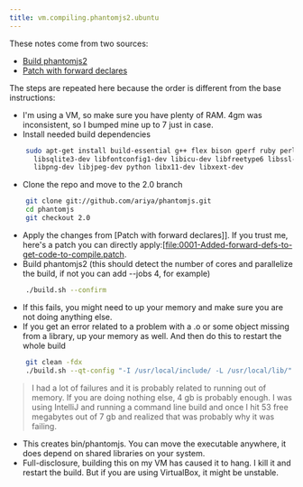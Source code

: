 ```yaml
---
title: vm.compiling.phantomjs2.ubuntu
---
```

These notes come from two sources:
* [Build phantomjs2](http://phantomjs.org/build.html) 
* [Patch with forward declares](https://codereview.qt-project.org/#/c/107921/3/Source/JavaScriptCore/runtime/JSObject.cpp)

The steps are repeated here because the order is different from the base instructions:
* I'm using a VM, so make sure you have plenty of RAM. 4gm was inconsistent, so I bumped mine up to 7 just in case.
* Install needed build dependencies
```bash
    sudo apt-get install build-essential g++ flex bison gperf ruby perl \
      libsqlite3-dev libfontconfig1-dev libicu-dev libfreetype6 libssl-dev \
      libpng-dev libjpeg-dev python libx11-dev libxext-dev
```
* Clone the repo and move to the 2.0 branch
```bash
    git clone git://github.com/ariya/phantomjs.git
    cd phantomjs
    git checkout 2.0
```
* Apply the changes from [Patch with forward declares]]. If you trust me, here's a patch you can directly apply:[[file:0001-Added-forward-defs-to-get-code-to-compile.patch](https://codereview.qt-project.org/#/c/107921/3/Source/JavaScriptCore/runtime/JSObject.cpp).
* Build phantomjs2 (this should detect the number of cores and parallelize the build, if not you can add --jobs 4, for example)
```bash
    ./build.sh --confirm
```
* If this fails, you might need to up your memory and make sure you are not doing anything else.
* If you get an error related to a problem with a .o or some object missing from a library, up your memory as well. And then do this to restart the whole build
```bash
    git clean -fdx
    ./build.sh --qt-config "-I /usr/local/include/ -L /usr/local/lib/" --confirm
```
> <span class="sidebar_content">I had a lot of failures and it is probably related to running out of memory. If you are doing nothing else, 4 gb is probably enough. I was using IntelliJ and running a command line build and once I hit 53 free megabytes out of 7 gb and realized that was probably why it was failing.</span>
* This creates bin/phantomjs. You can move the executable anywhere, it does depend on shared libraries on your system.
* Full-disclosure, building this on my VM has caused it to hang. I kill it and restart the build. But if you are using VirtualBox, it might be unstable.
